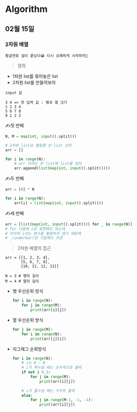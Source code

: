 # Algorithm

## 02월 15일

### 2차원 배열

`황금연휴 설이 끝났다😂 다시 상쾌하게 시작하자💪`

> 정의

- 1차원  list를 묶어놓은 list
- 2차원 list를 만들어보자

```
input 값

3 4 => 첫 입력 값 : 행과 열 크기
1 2 3 4
5 6 7 8
9 1 2 3
```



✍첫 번째

```python
N, M = map(int, input().split())

# 2차원 list로 활용할 빈 list 선언
arr = []

for i in range(N):
    # arr 이라는 빈 list에 list를 넣자
    arr.append(list(map(int, input().split())))
```



✍두 번째

```python
arr = [0] * N

for i in range(N):
    arr[i] = list(map(int, input().split()))
```



✍세 번째

```python
arr = [list(map(int, input().split())) for _ in range(N)]
# for 다음에 i로 표현해도 되는데
# 어차피 i라는 변수를 활용하지 않기 때문에
# _(underbar)로 기입해도 무관
```



> 2차원 배열의 접근

```
arr = [[1, 2, 3, 4],
       [5, 6, 7, 8],
       [10, 11, 12, 13]]

N = 3 # 행의 길이
M = 4 # 열의 길이
```



- 행 우선순회 방식

  ```python
  for i in range(N):
      for j in range(M):
          print(arr[i][j])
  ```

- 열 우선순회 방식

  ```python
  for j in range(M):
      for i in range(N):
          print(arr[j][i])
  ```

- 지그재그 순회방식

  ```python
  for i in range(N):
      # i는 0 ~ N
      # i가 짝수일 때는 순차적으로 출력
      if not i % 2:
          for j in range(M):
              print(arr[i][j])
              
      # i가 홀수일 때는 거꾸로 출력
      else:
          for j in range(M-1, -1, -1):
              print(arr[i][j])
  ```